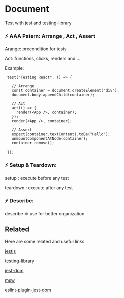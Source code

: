 # Document

Test with jest and testing-library

### ⚡️ AAA Patern: Arrange , Act , Assert

Arange: precondition for tests

Act: functions, clicks, renders and ...

Example:

```
 test("Testing React", () => {

   // Arrange
   const container = document.createElement("div");
   document.body.appendChild(container);

   // Act
   act(() => {
     render(<App />, container);
   });
   render(<App />, container);

   // Assert
   expect(container.textContent).toBe("Hello");
   unmountComponentAtNode(container);
   container.remove();

 });
```

### ⚡️ Setup & Teardown:

setup : execute before any test

teardown : execute after any test

### ⚡️ Describe:

describe => use for better organization

## Related

Here are some related and useful links

[jestjs](https://jestjs.io/docs/getting-started)

[testing-library](https://testing-library.com)

[jest-dom](https://github.com/testing-library/jest-dom)

[msw](https://mswjs.io)

[eslint-plugin-jest-dom](https://www.npmjs.com/package/eslint-plugin-jest-dom)
